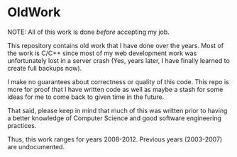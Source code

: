 OldWork
=======

NOTE: All of this work is done *before* accepting my job.

This repository contains old work that I have done over the years. Most of the work is C/C++ since most of my web development
work was unfortunately lost in a server crash (Yes, years later, I have finally learned to create full backups now).

I make no guarantees about correctness or quality of this code. This repo is more for proof that I have written code as well
as maybe a stash for some ideas for me to come back to given time in the future.

That said, please keep in mind that much of this was written prior to having a better knowledge of Computer Science and
good software engineering practices.

Thus, this work ranges for years 2008-2012. Previous years (2003-2007) are undocumented.
